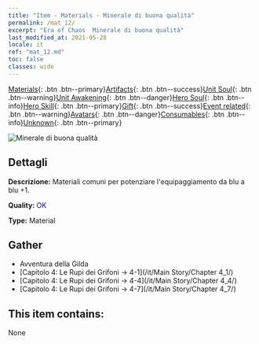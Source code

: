 ```yaml
---
title: "Item - Materials - Minerale di buona qualità"
permalink: /mat_12/
excerpt: "Era of Chaos  Minerale di buona qualità"
last_modified_at: 2021-05-28
locale: it
ref: "mat_12.md"
toc: false
classes: wide
---
```

 [Materials](/ItemsIT/){: .btn .btn--primary}[Artifacts](/ItemsIT/Artifacts/){: .btn .btn--success}[Unit Soul](/ItemsIT/UnitSoul/){: .btn .btn--warning}[Unit Awakening](/ItemsIT/UnitAwakening/){: .btn .btn--danger}[Hero Soul](/ItemsIT/HeroSoul/){: .btn .btn--info}[Hero Skill](/ItemsIT/HeroSkill/){: .btn .btn--primary}[Gift](/ItemsIT/Gift/){: .btn .btn--success}[Event related](/ItemsIT/Events/){: .btn .btn--warning}[Avatars](/ItemsIT/Avatars/){: .btn .btn--danger}[Consumables](/ItemsIT/Consumables/){: .btn .btn--info}[Unknown](/ItemsIT/Unknown/){: .btn .btn--primary}

 ![Minerale di buona qualità](/images/t/i_cailiao_kuangshi1.png)

## Dettagli
 **Descrizione:** Materiali comuni per potenziare l'equipaggiamento da blu a blu +1.

 **Quality:** <span style="color: #0000CD">OK</span>

 **Type:** Material

## Gather

*    Avventura della Gilda 
*    [Capitolo 4: Le Rupi dei Grifoni -> 4-1](/it/Main Story/Chapter 4_1/) 
*    [Capitolo 4: Le Rupi dei Grifoni -> 4-4](/it/Main Story/Chapter 4_4/) 
*    [Capitolo 4: Le Rupi dei Grifoni -> 4-7](/it/Main Story/Chapter 4_7/) 

## This item contains:

  None

